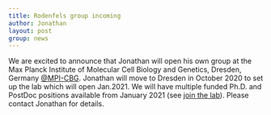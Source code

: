 ```yaml
---
title: Rodenfels group incoming
author: Jonathan
layout: post
group: news
---
```

We are excited to announce that Jonathan will open his own group  at the Max Planck Institute of Molecular Cell Biology and Genetics, Dresden, Germany [@MPI-CBG](https://mpi-cbg.de). Jonathan will move to Dresden in October 2020 to set up the lab which will open Jan.2021. We will have multiple funded Ph.D. and PostDoc positions available from January 2021 (see [join the lab](/join)). Please contact Jonathan for details.
